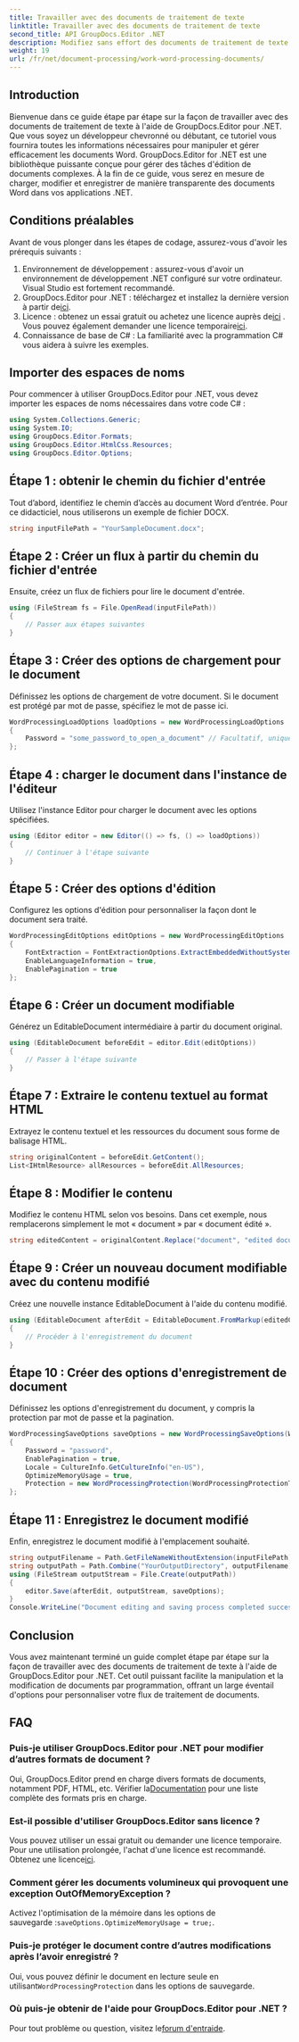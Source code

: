 ```yaml
---
title: Travailler avec des documents de traitement de texte
linktitle: Travailler avec des documents de traitement de texte
second_title: API GroupDocs.Editor .NET
description: Modifiez sans effort des documents de traitement de texte avec GroupDocs.Editor pour .NET. Suivez notre didacticiel détaillé étape par étape pour améliorer vos compétences en gestion de documents.
weight: 19
url: /fr/net/document-processing/work-word-processing-documents/
---
```

## Introduction
Bienvenue dans ce guide étape par étape sur la façon de travailler avec des documents de traitement de texte à l'aide de GroupDocs.Editor pour .NET. Que vous soyez un développeur chevronné ou débutant, ce tutoriel vous fournira toutes les informations nécessaires pour manipuler et gérer efficacement les documents Word. GroupDocs.Editor for .NET est une bibliothèque puissante conçue pour gérer des tâches d'édition de documents complexes. À la fin de ce guide, vous serez en mesure de charger, modifier et enregistrer de manière transparente des documents Word dans vos applications .NET.
## Conditions préalables
Avant de vous plonger dans les étapes de codage, assurez-vous d'avoir les prérequis suivants :
1. Environnement de développement : assurez-vous d'avoir un environnement de développement .NET configuré sur votre ordinateur. Visual Studio est fortement recommandé.
2.  GroupDocs.Editor pour .NET : téléchargez et installez la dernière version à partir de[ici](https://releases.groupdocs.com/editor/net/).
3.  Licence : obtenez un essai gratuit ou achetez une licence auprès de[ici](https://purchase.groupdocs.com/buy) . Vous pouvez également demander une licence temporaire[ici](https://purchase.groupdocs.com/temporary-license/).
4. Connaissance de base de C# : La familiarité avec la programmation C# vous aidera à suivre les exemples.
## Importer des espaces de noms
Pour commencer à utiliser GroupDocs.Editor pour .NET, vous devez importer les espaces de noms nécessaires dans votre code C# :
```csharp
using System.Collections.Generic;
using System.IO;
using GroupDocs.Editor.Formats;
using GroupDocs.Editor.HtmlCss.Resources;
using GroupDocs.Editor.Options;
```
## Étape 1 : obtenir le chemin du fichier d'entrée
Tout d’abord, identifiez le chemin d’accès au document Word d’entrée. Pour ce didacticiel, nous utiliserons un exemple de fichier DOCX.
```csharp
string inputFilePath = "YourSampleDocument.docx";
```
## Étape 2 : Créer un flux à partir du chemin du fichier d'entrée
Ensuite, créez un flux de fichiers pour lire le document d'entrée.
```csharp
using (FileStream fs = File.OpenRead(inputFilePath))
{
    // Passer aux étapes suivantes
}
```
## Étape 3 : Créer des options de chargement pour le document
Définissez les options de chargement de votre document. Si le document est protégé par mot de passe, spécifiez le mot de passe ici. 
```csharp
WordProcessingLoadOptions loadOptions = new WordProcessingLoadOptions
{
    Password = "some_password_to_open_a_document" // Facultatif, uniquement si le document est protégé
};
```
## Étape 4 : charger le document dans l'instance de l'éditeur
Utilisez l'instance Editor pour charger le document avec les options spécifiées.
```csharp
using (Editor editor = new Editor(() => fs, () => loadOptions))
{
    // Continuer à l'étape suivante
}
```
## Étape 5 : Créer des options d'édition
Configurez les options d'édition pour personnaliser la façon dont le document sera traité.
```csharp
WordProcessingEditOptions editOptions = new WordProcessingEditOptions
{
    FontExtraction = FontExtractionOptions.ExtractEmbeddedWithoutSystem,
    EnableLanguageInformation = true,
    EnablePagination = true
};
```
## Étape 6 : Créer un document modifiable
Générez un EditableDocument intermédiaire à partir du document original.
```csharp
using (EditableDocument beforeEdit = editor.Edit(editOptions))
{
    // Passer à l'étape suivante
}
```
## Étape 7 : Extraire le contenu textuel au format HTML
Extrayez le contenu textuel et les ressources du document sous forme de balisage HTML.
```csharp
string originalContent = beforeEdit.GetContent();
List<IHtmlResource> allResources = beforeEdit.AllResources;
```
## Étape 8 : Modifier le contenu
Modifiez le contenu HTML selon vos besoins. Dans cet exemple, nous remplacerons simplement le mot « document » par « document édité ».
```csharp
string editedContent = originalContent.Replace("document", "edited document");
```
## Étape 9 : Créer un nouveau document modifiable avec du contenu modifié
Créez une nouvelle instance EditableDocument à l'aide du contenu modifié.
```csharp
using (EditableDocument afterEdit = EditableDocument.FromMarkup(editedContent, allResources))
{
    // Procéder à l'enregistrement du document
}
```
## Étape 10 : Créer des options d'enregistrement de document
Définissez les options d'enregistrement du document, y compris la protection par mot de passe et la pagination.
```csharp
WordProcessingSaveOptions saveOptions = new WordProcessingSaveOptions(WordProcessingFormats.Docm)
{
    Password = "password",
    EnablePagination = true,
    Locale = CultureInfo.GetCultureInfo("en-US"),
    OptimizeMemoryUsage = true,
    Protection = new WordProcessingProtection(WordProcessingProtectionType.ReadOnly, "write_password")
};
```
## Étape 11 : Enregistrez le document modifié
Enfin, enregistrez le document modifié à l'emplacement souhaité.
```csharp
string outputFilename = Path.GetFileNameWithoutExtension(inputFilePath) + ".docm";
string outputPath = Path.Combine("YourOutputDirectory", outputFilename);
using (FileStream outputStream = File.Create(outputPath))
{
    editor.Save(afterEdit, outputStream, saveOptions);
}
Console.WriteLine("Document editing and saving process completed successfully.");
```
## Conclusion
Vous avez maintenant terminé un guide complet étape par étape sur la façon de travailler avec des documents de traitement de texte à l'aide de GroupDocs.Editor pour .NET. Cet outil puissant facilite la manipulation et la modification de documents par programmation, offrant un large éventail d'options pour personnaliser votre flux de traitement de documents.
## FAQ
### Puis-je utiliser GroupDocs.Editor pour .NET pour modifier d’autres formats de document ?
 Oui, GroupDocs.Editor prend en charge divers formats de documents, notamment PDF, HTML, etc. Vérifier la[Documentation](https://tutorials.groupdocs.com/editor/net/) pour une liste complète des formats pris en charge.
### Est-il possible d'utiliser GroupDocs.Editor sans licence ?
 Vous pouvez utiliser un essai gratuit ou demander une licence temporaire. Pour une utilisation prolongée, l'achat d'une licence est recommandé. Obtenez une licence[ici](https://purchase.groupdocs.com/buy).
### Comment gérer les documents volumineux qui provoquent une exception OutOfMemoryException ?
 Activez l'optimisation de la mémoire dans les options de sauvegarde :`saveOptions.OptimizeMemoryUsage = true;`.
### Puis-je protéger le document contre d’autres modifications après l’avoir enregistré ?
 Oui, vous pouvez définir le document en lecture seule en utilisant`WordProcessingProtection` dans les options de sauvegarde.
### Où puis-je obtenir de l'aide pour GroupDocs.Editor pour .NET ?
 Pour tout problème ou question, visitez le[forum d'entraide](https://forum.groupdocs.com/c/editor/20).